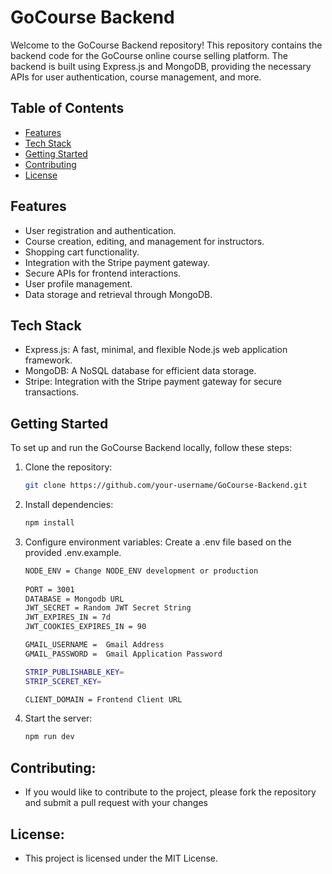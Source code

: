# GoCourse Backend

Welcome to the GoCourse Backend repository! This repository contains the backend code for the GoCourse online course selling platform. The backend is built using Express.js and MongoDB, providing the necessary APIs for user authentication, course management, and more.

## Table of Contents

- [Features](#features)
- [Tech Stack](#tech-stack)
- [Getting Started](#getting-started)
- [Contributing](#contributing)
- [License](#license)

## Features

- User registration and authentication.
- Course creation, editing, and management for instructors.
- Shopping cart functionality.
- Integration with the Stripe payment gateway.
- Secure APIs for frontend interactions.
- User profile management.
- Data storage and retrieval through MongoDB.

## Tech Stack

- Express.js: A fast, minimal, and flexible Node.js web application framework.
- MongoDB: A NoSQL database for efficient data storage.
- Stripe: Integration with the Stripe payment gateway for secure transactions.

## Getting Started

To set up and run the GoCourse Backend locally, follow these steps:

1. Clone the repository:

   ```bash
   git clone https://github.com/your-username/GoCourse-Backend.git

3. Install dependencies:
   
    ```bash 
    npm install

5. Configure environment variables:
   Create a .env file based on the provided .env.example.
   ```bash
   NODE_ENV = Change NODE_ENV development or production
  
   PORT = 3001
   DATABASE = Mongodb URL
   JWT_SECRET = Random JWT Secret String
   JWT_EXPIRES_IN = 7d
   JWT_COOKIES_EXPIRES_IN = 90

   GMAIL_USERNAME =  Gmail Address
   GMAIL_PASSWORD =  Gmail Application Password

   STRIP_PUBLISHABLE_KEY=  
   STRIP_SCERET_KEY= 

   CLIENT_DOMAIN = Frontend Client URL

6. Start the server:
    ```bash
   npm run dev

 ## Contributing:
- If you would like to contribute to the project, please fork the repository and submit a pull request with your changes

## License:
- This project is licensed under the MIT License.    

